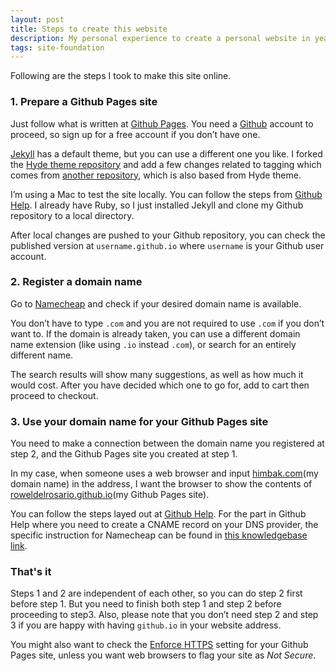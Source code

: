 ```yaml
---
layout: post
title: Steps to create this website
description: My personal experience to create a personal website in year 2020. 
tags: site-foundation
---
```


Following are the steps I took to make this site online.

### 1. Prepare a Github Pages site

Just follow what is written at  [Github Pages](https://pages.github.com). You need a [Github](https://github.com) account to proceed, so sign up for a free account if you don’t have one. 

[Jekyll](https://jekyllrb.com) has a default theme, but you can use a different one you like. I forked the [Hyde theme repository](https://github.com/poole/hyde) and add a few changes related to tagging which comes from [another repository](https://github.com/qian256/qian256.github.io), which is also based from Hyde theme.

I’m using a Mac to test the site locally. You can follow the steps from [Github Help](https://help.github.com/en/github/working-with-github-pages/testing-your-github-pages-site-locally-with-jekyll). I already have Ruby, so I just installed Jekyll and clone my Github repository to a local directory. 

After local changes are pushed to your Github repository, you can check the published version at `username.github.io` where `username` is your Github user account. 


### 2. Register a domain name

Go to [Namecheap](https://namecheap.pxf.io/VPgA3) and check if your desired domain name is available.

You don’t have to type `.com` and you are not required to use `.com` if you don’t want to. If the domain is already taken, you can use a different domain name extension (like using `.io` instead `.com`), or search for an entirely different name.

The search results will show many suggestions, as well as how much it would cost. After you have decided which one to go for, add to cart then proceed to checkout. 

### 3. Use your domain name for your Github Pages site

You need to make a connection between the domain name you registered at step 2, and the Github Pages site you created at step 1. 

In my case, when someone uses a web browser and input [himbak.com](https://himbak.com)(my domain name) in the address, I want the browser to show the contents of [roweldelrosario.github.io](https://roweldelrosario.github.io/)(my Github Pages site). 

You can follow the steps layed out at [Github Help](https://help.github.com/articles/setting-up-a-custom-domain-with-pages). For the part in Github Help where you need to create a CNAME record on your DNS provider, the specific instruction for Namecheap can be found in [this knowledgebase link](https://www.namecheap.com/support/knowledgebase/article.aspx/9645/2208/how-do-i-link-my-domain-to-github-pages). 



### That's it

Steps 1 and 2 are independent of each other, so you can do step 2 first before step 1. But you need to finish both step 1 and step 2 before proceeding to step3. Also, please note that you don’t need step 2 and step 3 if you are happy with having `github.io` in your website address. 

You might also want to check the [Enforce HTTPS](https://help.github.com/en/github/working-with-github-pages/securing-your-github-pages-site-with-https) setting for your Github Pages site, unless you want web browsers to flag your site as *Not Secure*.